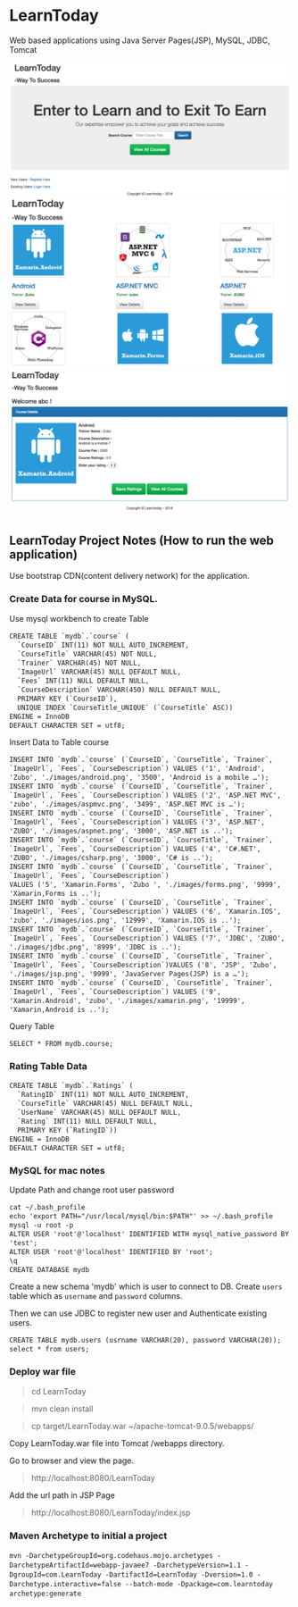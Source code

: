 # LearnToday
Web based applications using Java Server Pages(JSP), MySQL, JDBC, Tomcat

![Optional Text](pics/index.png)
![Optional Text](pics/courses.png)
![Optional Text](pics/course.png)

## LearnToday Project Notes (How to run the web application)
Use bootstrap CDN(content delivery network) for the application.

### Create Data for course in MySQL.
Use mysql workbench to create Table
```
CREATE TABLE `mydb`.`course` (
  `CourseID` INT(11) NOT NULL AUTO_INCREMENT,
  `CourseTitle` VARCHAR(45) NOT NULL,
  `Trainer` VARCHAR(45) NOT NULL,
  `ImageUrl` VARCHAR(45) NULL DEFAULT NULL,
  `Fees` INT(11) NULL DEFAULT NULL,
  `CourseDescription` VARCHAR(450) NULL DEFAULT NULL,
  PRIMARY KEY (`CourseID`),
  UNIQUE INDEX `CourseTitle_UNIQUE` (`CourseTitle` ASC))
ENGINE = InnoDB
DEFAULT CHARACTER SET = utf8;
```

Insert Data to Table course
```
INSERT INTO `mydb`.`course` (`CourseID`, `CourseTitle`, `Trainer`, `ImageUrl`, `Fees`, `CourseDescription`) VALUES ('1', 'Android', 'Zubo', './images/android.png', '3500', 'Android is a mobile …');
INSERT INTO `mydb`.`course` (`CourseID`, `CourseTitle`, `Trainer`, `ImageUrl`, `Fees`, `CourseDescription`) VALUES ('2', 'ASP.NET MVC', 'zubo', './images/aspmvc.png', '3499', 'ASP.NET MVC is …');
INSERT INTO `mydb`.`course` (`CourseID`, `CourseTitle`, `Trainer`, `ImageUrl`, `Fees`, `CourseDescription`) VALUES ('3', 'ASP.NET', 'ZUBO', './images/aspnet.png', '3000', 'ASP.NET is ..');
INSERT INTO `mydb`.`course` (`CourseID`, `CourseTitle`, `Trainer`, `ImageUrl`, `Fees`, `CourseDescription`) VALUES ('4', 'C#.NET', 'ZUBO', './images/csharp.png', '3000', 'C# is ..');
INSERT INTO `mydb`.`course` (`CourseID`, `CourseTitle`, `Trainer`, `ImageUrl`, `Fees`, `CourseDescription`) 
VALUES ('5', 'Xamarin.Forms', 'Zubo	', './images/forms.png', '9999', 'Xamarin,Forms is ..');
INSERT INTO `mydb`.`course` (`CourseID`, `CourseTitle`, `Trainer`, `ImageUrl`, `Fees`, `CourseDescription`) VALUES ('6', 'Xamarin.IOS', 'zubo', './images/ios.png', '12999', 'Xamarin.IOS is ..');
INSERT INTO `mydb`.`course` (`CourseID`, `CourseTitle`, `Trainer`, `ImageUrl`, `Fees`, `CourseDescription`) VALUES ('7', 'JDBC', 'ZUBO', './images/jdbc.png', '8999', 'JDBC is ..');
INSERT INTO `mydb`.`course` (`CourseID`, `CourseTitle`, `Trainer`, `ImageUrl`, `Fees`, `CourseDescription`)VALUES ('8', 'JSP', 'Zubo', './images/jsp.png', '9999', 'JavaServer Pages(JSP) is a …');
INSERT INTO `mydb`.`course` (`CourseID`, `CourseTitle`, `Trainer`, `ImageUrl`, `Fees`, `CourseDescription`) VALUES ('9', 'Xamarin.Android', 'zubo', './images/xamarin.png', '19999', 'Xamarin,Android is ..');
```
Query Table
```
SELECT * FROM mydb.course;
```

### Rating Table Data
```
CREATE TABLE `mydb`.`Ratings` (
  `RatingID` INT(11) NOT NULL AUTO_INCREMENT,
  `CourseTitle` VARCHAR(45) NULL DEFAULT NULL,
  `UserName` VARCHAR(45) NULL DEFAULT NULL,
  `Rating` INT(11) NULL DEFAULT NULL,
  PRIMARY KEY (`RatingID`))
ENGINE = InnoDB
DEFAULT CHARACTER SET = utf8;
```

### MySQL for mac notes
Update Path and change root user password
```
cat ~/.bash_profile 
echo 'export PATH="/usr/local/mysql/bin:$PATH"' >> ~/.bash_profile
mysql -u root -p
ALTER USER 'root'@'localhost' IDENTIFIED WITH mysql_native_password BY 'test';
ALTER USER 'root'@'localhost' IDENTIFIED BY 'root';
\q
CREATE DATABASE mydb
```

Create a new schema 'mydb' which is user to connect to DB. Create `users` table which as `username` and `password` columns.

Then we can use JDBC to register new user and Authenticate existing users.
```
CREATE TABLE mydb.users (usrname VARCHAR(20), password VARCHAR(20));
select * from users;
```

### Deploy war file
> cd LearnToday

> mvn clean install

> cp target/LearnToday.war ~/apache-tomcat-9.0.5/webapps/

Copy LearnToday.war file into Tomcat /webapps directory.

Go to browser and view the page.

> http://localhost:8080/LearnToday

Add the url path in JSP Page

> http://localhost:8080/LearnToday/index.jsp

### Maven Archetype to initial a project
```mvn -DarchetypeGroupId=org.codehaus.mojo.archetypes -DarchetypeArtifactId=webapp-javaee7 -DarchetypeVersion=1.1 -DgroupId=com.LearnToday -DartifactId=LearnToday -Dversion=1.0 -Darchetype.interactive=false --batch-mode -Dpackage=com.learntoday archetype:generate```